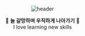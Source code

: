 <div align="center">

![header](https://capsule-render.vercel.app/api?type=waving&color=gradient&customColorList=18&fontColor=ffffff&height=180&section=header&text=welcome%20&fontSize=30)

🌼 **늘 갈망하며 우직하게 나아가기** 🌼
<br>
I love learning new skills
</div>
